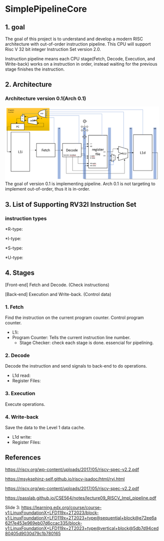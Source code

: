 # SimplePipelineCore


## 1. goal
The goal of this project is to understand and develop a modern RISC architecture with out-of-order instruction pipeline. This CPU will support Risc V 32 bit integer Instruction Set version 2.0. 

Instruction pipeline means each CPU stage(Fetch, Decode, Execution, and Write-back) works on a instruction in order, instead waiting for the previous stage finishes the instruction.

## 2. Architecture

### Architecture version 0.1(Arch 0.1) 

![image](https://github.com/Enanter/SimplePipelineCore/blob/main/Architecture_Diagram/Oct_3_2023_FDEWDiagram.png)
The goal of version 0.1 is implementing pipeline. Arch 0.1 is not targeting to implement out-of-order, thus it is in-order.


## 3. List of Supporting RV32I Instruction Set

### instruction types

*R-type:

*I-type:

*S-type:

*U-type:

## 4. Stages

[Front-end] Fetch and Decode. (Check instructions)

[Back-end] Execution and Write-back. (Control data)

 ### 1.  Fetch 
 Find the instruction on the current program counter. Control program counter.
  * L1i:
  * Program Counter: Tells the current instruction line number.
    * Stage Checker: check each stage is done. essencial for pipelining.
      
 ### 2.  Decode
 Decode the instruction and send signals to back-end to do operations.
  * L1d read:
  * Register Files:
    
 ### 3.  Execution
 Execute operations.

 ### 4.  Write-back
 Save the data to the Level 1 data cache.
  * L1d write:
  * Register Files:




## References
https://riscv.org/wp-content/uploads/2017/05/riscv-spec-v2.2.pdf

https://msyksphinz-self.github.io/riscv-isadoc/html/rvi.html

https://riscv.org/wp-content/uploads/2017/05/riscv-spec-v2.2.pdf

https://passlab.github.io/CSE564/notes/lecture09_RISCV_Impl_pipeline.pdf

Slide 3: https://learning.edx.org/course/course-v1:LinuxFoundationX+LFD119x+2T2023/block-v1:LinuxFoundationX+LFD119x+2T2023+type@sequential+block@e72ee6a62f7e453e969eb07d6ccac335/block-v1:LinuxFoundationX+LFD119x+2T2023+type@vertical+block@5db7d94ced80405d9030d79c1b780165

